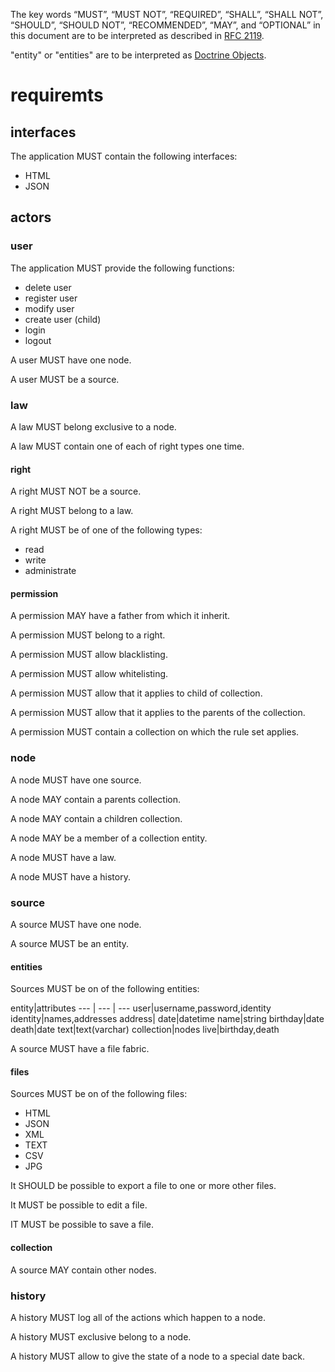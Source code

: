 The key words “MUST”, “MUST NOT”, “REQUIRED”, “SHALL”, “SHALL NOT”, “SHOULD”,
“SHOULD NOT”, “RECOMMENDED”, “MAY”, and “OPTIONAL” in this document are to be
interpreted as described in [RFC 2119](https://tools.ietf.org/html/rfc2119).

"entity" or "entities" are to be interpreted as [Doctrine Objects](https://www.doctrine-project.org/projects/doctrine-orm/en/2.6/reference/working-with-objects.html).

# requiremts

## interfaces
The application MUST contain the following interfaces:
* HTML
* JSON

## actors

### user
The application MUST provide the following functions:
* delete user
* register user
* modify user
* create user (child)
* login
* logout

A user MUST have one node.

A user MUST be a source.

### law
A law MUST belong exclusive to a node.

A law MUST contain one of each of right types one time.

#### right
A right MUST NOT be a source.

A right MUST belong to a law.

A right MUST be of one of the following types:
* read
* write
* administrate

#### permission
A permission MAY have a father from which it inherit.

A permission MUST belong to a right.

A permission MUST allow blacklisting.

A permission MUST allow whitelisting.

A permission MUST allow that it applies to child of collection.

A permission MUST allow that it applies to the parents of the collection.

A permission MUST contain a collection on which the rule set applies.

### node
A node MUST have one source.

A node MAY contain a parents collection.

A node MAY contain a children collection.

A node MAY be a member of a collection entity.

A node MUST have a law.

A node MUST have a history.

### source
A source MUST have one node.

A source MUST be an entity.

#### entities
Sources MUST be on of the following entities:

entity|attributes
--- | --- | ---
user|username,password,identity
identity|names,addresses
address|
date|datetime
name|string
birthday|date
death|date
text|text(varchar)
collection|nodes
live|birthday,death

A source MUST have a file fabric.

#### files

Sources MUST be on of the following files:
* HTML
* JSON
* XML
* TEXT
* CSV
* JPG

It SHOULD be possible to export a file to one or more other files.

It MUST be possible to edit a file.

IT MUST be possible to save a file.

#### collection
A source MAY contain other nodes.

### history
A history MUST log all of the actions which happen to a node.

A history MUST exclusive belong to a node.

A history MUST allow to give the state of a node to a special date back.
